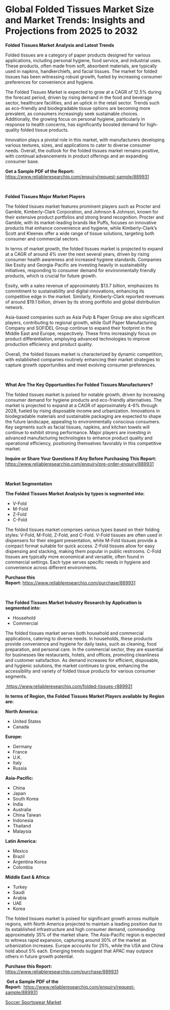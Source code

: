 <p><h1>Global Folded Tissues Market Size and Market Trends: Insights and Projections from 2025 to 2032</h1></p><p><strong>Folded Tissues Market Analysis and Latest Trends</strong></p>
<p><p>Folded tissues are a category of paper products designed for various applications, including personal hygiene, food service, and industrial uses. These products, often made from soft, absorbent materials, are typically used in napkins, handkerchiefs, and facial tissues. The market for folded tissues has been witnessing robust growth, fueled by increasing consumer preferences for convenience and hygiene. </p><p>The Folded Tissues Market is expected to grow at a CAGR of 12.5% during the forecast period, driven by rising demand in the food and beverage sector, healthcare facilities, and an uptick in the retail sector. Trends such as eco-friendly and biodegradable tissue options are becoming more prevalent, as consumers increasingly seek sustainable choices. Additionally, the growing focus on personal hygiene, particularly in response to health concerns, has significantly boosted demand for high-quality folded tissue products.</p><p>Innovation plays a pivotal role in this market, with manufacturers developing various textures, sizes, and applications to cater to diverse consumer needs. Overall, the outlook for the folded tissues market remains positive, with continual advancements in product offerings and an expanding consumer base.</p></p>
<p><strong>Get a Sample PDF of the Report:&nbsp;</strong> <a href="https://www.reliableresearchiq.com/enquiry/request-sample/889931?utm_campaign=2224&utm_medium=2&utm_source=Github&utm_content=ia&utm_term=05022025&utm_id=folded-tissues">https://www.reliableresearchiq.com/enquiry/request-sample/889931</a></p>
<p>&nbsp;</p>
<p><strong>Folded Tissues Major Market Players</strong></p>
<p><p>The folded tissues market features prominent players such as Procter and Gamble, Kimberly-Clark Corporation, and Johnson & Johnson, known for their extensive product portfolios and strong brand recognition. Procter and Gamble, with its market-leading brands like Puffs, focuses on innovative products that enhance convenience and hygiene, while Kimberly-Clark’s Scott and Kleenex offer a wide range of tissue solutions, targeting both consumer and commercial sectors.</p><p>In terms of market growth, the folded tissues market is projected to expand at a CAGR of around 4% over the next several years, driven by rising consumer health awareness and increased hygiene standards. Companies like Essity and Georgia-Pacific are investing heavily in sustainability initiatives, responding to consumer demand for environmentally friendly products, which is crucial for future growth.</p><p>Essity, with a sales revenue of approximately $13.7 billion, emphasizes its commitment to sustainability and digital innovations, enhancing its competitive edge in the market. Similarly, Kimberly-Clark reported revenues of around $19.1 billion, driven by its strong portfolio and global distribution network.</p><p>Asia-based companies such as Asia Pulp & Paper Group are also significant players, contributing to regional growth, while Gulf Paper Manufacturing Company and SOFIDEL Group continue to expand their footprint in the Middle East and Europe, respectively. These firms increasingly focus on product differentiation, employing advanced technologies to improve production efficiency and product quality.</p><p>Overall, the folded tissues market is characterized by dynamic competition, with established companies routinely enhancing their market strategies to capture growth opportunities and meet evolving consumer preferences.</p></p>
<p>&nbsp;</p>
<p><strong>What Are The Key Opportunities For Folded Tissues Manufacturers?</strong></p>
<p><p>The folded tissues market is poised for notable growth, driven by increasing consumer demand for hygiene products and eco-friendly alternatives. The market is projected to expand at a CAGR of approximately 4-6% through 2028, fueled by rising disposable income and urbanization. Innovations in biodegradable materials and sustainable packaging are expected to shape the future landscape, appealing to environmentally conscious consumers. Key segments such as facial tissues, napkins, and kitchen towels will continue to exhibit strong performance. Major players are investing in advanced manufacturing technologies to enhance product quality and operational efficiency, positioning themselves favorably in this competitive market.</p></p>
<p><strong>Inquire or Share Your Questions If Any Before Purchasing This Report:</strong> <a href="https://www.reliableresearchiq.com/enquiry/pre-order-enquiry/889931?utm_campaign=2224&utm_medium=2&utm_source=Github&utm_content=ia&utm_term=05022025&utm_id=folded-tissues">https://www.reliableresearchiq.com/enquiry/pre-order-enquiry/889931</a></p>
<p>&nbsp;</p>
<p><strong>Market Segmentation</strong></p>
<p><strong>The Folded Tissues Market Analysis by types is segmented into:</strong></p>
<p><ul><li>V-Fold</li><li>M-Fold</li><li>Z-Fold</li><li>C-Fold</li></ul></p>
<p><p>The folded tissues market comprises various types based on their folding styles: V-Fold, M-Fold, Z-Fold, and C-Fold. V-Fold tissues are often used in dispensers for their elegant presentation, while M-Fold tissues provide a compact format suitable for quick access. Z-Fold tissues allow for easy dispensing and stacking, making them popular in public restrooms. C-Fold tissues are typically more economical and versatile, often found in commercial settings. Each type serves specific needs in hygiene and convenience across different environments.</p></p>
<p><strong>Purchase this Report:&nbsp;</strong><a href="https://www.reliableresearchiq.com/purchase/889931?utm_campaign=2224&utm_medium=2&utm_source=Github&utm_content=ia&utm_term=05022025&utm_id=folded-tissues">https://www.reliableresearchiq.com/purchase/889931</a></p>
<p>&nbsp;</p>
<p><strong>The Folded Tissues Market Industry Research by Application is segmented into:</strong></p>
<p><ul><li>Household</li><li>Commercial</li></ul></p>
<p><p>The folded tissues market serves both household and commercial applications, catering to diverse needs. In households, these products provide convenience and hygiene for daily tasks, such as cleaning, food preparation, and personal care. In the commercial sector, they are essential for businesses like restaurants, hotels, and offices, promoting cleanliness and customer satisfaction. As demand increases for efficient, disposable, and hygienic solutions, the market continues to grow, enhancing the accessibility and variety of folded tissue products for various consumer segments.</p></p>
<p><a href="https://www.reliableresearchiq.com/folded-tissues-r889931?utm_campaign=2224&utm_medium=2&utm_source=Github&utm_content=ia&utm_term=05022025&utm_id=folded-tissues">&nbsp;https://www.reliableresearchiq.com/folded-tissues-r889931</a></p>
<p><strong>In terms of Region, the Folded Tissues Market Players available by Region are:</strong></p>
<p>
    <p> <strong> North America: </strong>
        <ul>
            <li>United States</li>
            <li>Canada</li>
        </ul>
        </p> 
    <p> <strong> Europe: </strong>
        <ul>
            <li>Germany</li>
            <li>France</li>
            <li>U.K.</li>
            <li>Italy</li>
            <li>Russia</li>
        </ul>
        </p> 
    <p> <strong> Asia-Pacific: </strong>
        <ul>
            <li>China</li>
            <li>Japan</li>
            <li>South Korea</li>
            <li>India</li>
            <li>Australia</li>
            <li>China Taiwan</li>
            <li>Indonesia</li>
            <li>Thailand</li>
            <li>Malaysia</li>
        </ul>
        </p> 
    <p> <strong> Latin America: </strong>
        <ul>
            <li>Mexico</li>
            <li>Brazil</li>
            <li>Argentina Korea</li>
            <li>Colombia</li>
        </ul>
        </p> 
    <p> <strong> Middle East & Africa: </strong>
        <ul>
            <li>Turkey</li>
            <li>Saudi</li>
            <li>Arabia</li>
            <li>UAE</li>
            <li>Korea</li>
        </ul>
    </p>
    </p>
<p><p>The folded tissues market is poised for significant growth across multiple regions, with North America projected to maintain a leading position due to its established infrastructure and high consumer demand, commanding approximately 35% of the market share. The Asia-Pacific region is expected to witness rapid expansion, capturing around 30% of the market as urbanization increases. Europe accounts for 25%, while the USA and China hold about 5% each. Emerging trends suggest that APAC may outpace others in future growth potential.</p></p>
<p><strong>Purchase this Report: </strong><a href="https://www.reliableresearchiq.com/purchase/889931?utm_campaign=2224&utm_medium=2&utm_source=Github&utm_content=ia&utm_term=05022025&utm_id=folded-tissues">https://www.reliableresearchiq.com/purchase/889931</a></p>
<p>&nbsp;<strong>Get a Sample PDF of the Report:&nbsp;&nbsp;</strong><a href="https://www.reliableresearchiq.com/enquiry/request-sample/889931?utm_campaign=2224&utm_medium=2&utm_source=Github&utm_content=ia&utm_term=05022025&utm_id=folded-tissues">https://www.reliableresearchiq.com/enquiry/request-sample/889931</a></p>
<p><strong></strong></p>
<p><p><a href="https://github.com/JakirUddin651/Market-Research-Report-List-1/blob/main/soccer-sportswear-market.md?utm_campaign=2224&utm_medium=2&utm_source=Github&utm_content=ia&utm_term=05022025&utm_id=folded-tissues">Soccer Sportswear Market</a></p></p>